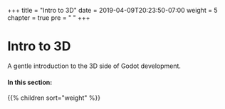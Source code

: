 +++
title = "Intro to 3D"
date = 2019-04-09T20:23:50-07:00
weight = 5
chapter = true
pre = "<i class='fas fa-cube fa-fw'></i> "
+++

# <i class='fas fa-cube'></i> Intro to 3D

A gentle introduction to the 3D side of Godot development.

#### In this section:

{{% children  sort="weight" %}}
